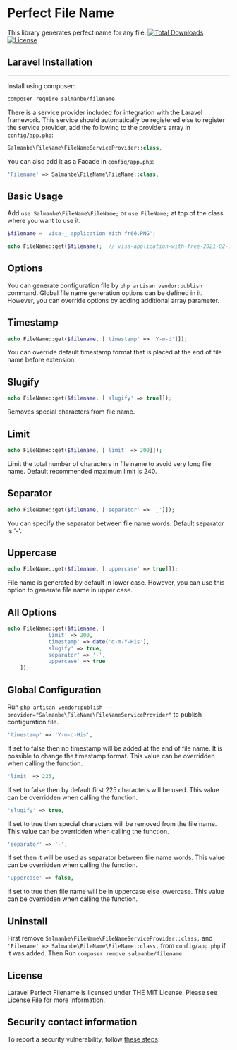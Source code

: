 Perfect File Name
====
This library generates perfect name for any file.
[![Total Downloads](http://poser.pugx.org/salmanbe/filename/downloads)](https://packagist.org/packages/salmanbe/filename)
[![License](https://img.shields.io/github/license/salmanbe/filename)](https://github.com/salmanbe/filename/blob/master/LICENSE)


Laravel Installation
-------
------------
Install using composer:
```bash
composer require salmanbe/filename
```

There is a service provider included for integration with the Laravel framework. This service should automatically be registered else to register the service provider, add the following to the providers array in `config/app.php`:

```php
Salmanbe\FileName\FileNameServiceProvider::class,
```
You can also add it as a Facade in `config/app.php`:
```php
'Filename' => Salmanbe\FileName\FileName::class,
```
Basic Usage
-----

Add `use Salmanbe\FileName\FileName;` or `use FileName;` at top of the class where you want to use it.

```php
$filename = 'visa-_ application With fréé.PNG';
```
```php
echo FileName::get($filename);  // visa-application-with-free-2021-02-16-001454.png
```
Options
-----
You can generate configuration file by `php artisan vendor:publish` command. Global file name generation options can be defined in it. However, you can override options by adding additional array parameter.

Timestamp
-----
```php
echo FileName::get($filename, ['timestamp' => 'Y-m-d']]);
```
You can override default timestamp format that is placed at the end of file name before extension.

Slugify
-----
```php
echo FileName::get($filename, ['slugify' => true]]);
```
Removes special characters from file name.

Limit
-----
```php
echo FileName::get($filename, ['limit' => 200]]);
```
Limit the total number of characters in file name to avoid very long file name. Default recommended maximum limit is 240.

Separator
-----
```php
echo FileName::get($filename, ['separator' => '_']]);
```
You can specify the separator between file name words. Default separator is '-'.

Uppercase
-----
```php
echo FileName::get($filename, ['uppercase' => true]]);
```
File name is generated by default in lower case. However, you can use this option to generate file name in upper case.

All Options
-----
```php
echo FileName::get($filename, [
            'limit' => 200,
            'timestamp' => date('d-m-Y-His'),
            'slugify' => true,
            'separator' => '-',
            'uppercase' => true
    ]);
```
Global Configuration
-----
Run `php artisan vendor:publish --provider="Salmanbe\FileName\FileNameServiceProvider"` to publish configuration file.

```php
'timestamp' => 'Y-m-d-His',
```
If set to false then no timestamp will be added at the end of file name. It is possible to change the timestamp format. This value can be overridden when calling the function.

```php
'limit' => 225,
```
If set to false then by default first 225 characters will be used. This value can be overridden when calling the function.
```php
'slugify' => true,
```
If set to true then special characters will be removed from the file name. This value can be overridden when calling the function.
```php
'separator' => '-',
```
If set then it will be used as separator between file name words. This value can be overridden when calling the function.
```php
'uppercase' => false,
```
If set to true then file name will be in uppercase else lowercase. This value can be overridden when calling the function.

Uninstall
-----
First remove `Salmanbe\FileName\FileNameServiceProvider::class,` and 
`'Filename' => Salmanbe\FileName\FileName::class,` from `config/app.php` if it was added.
Then Run `composer remove salmanbe/filename` 

## License

Laravel Perfect Filename is licensed under THE MIT License. Please see [License File](https://github.com/salmanbe/filename/blob/master/LICENSE) for more information.

## Security contact information

To report a security vulnerability, follow [these steps](https://tidelift.com/security).
